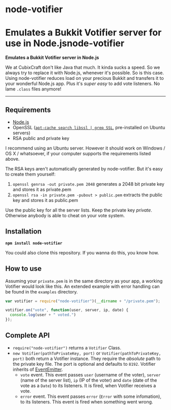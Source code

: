 node-votifier
=============

Emulates a Bukkit Votifier server for use in Node.jsnode-votifier
=============

**Emulates a Bukkit Votifier server in Node.js**

We at CubixCraft don't like Java that much. It kinda sucks a speed. So we always try to replace it with Node.js,
whenever it's possible. So is this case. Using node-votifier reduces load on your precious Bukkit and transfers
it to your wonderful Node.js app. Plus it's *super easy* to add vote listeners. No lame `.class` files anymore!

- - -

Requirements
------------

-   [Node.js](https://github.com/joyent/node/wiki/Installation)
-   OpenSSL ([`apt-cache search libssl | grep SSL`](https://help.ubuntu.com/community/OpenSSL/), pre-installed on Ubuntu servers)
-   RSA public and private key

I recommend using an Ubuntu server. However it should work on Windows / OS X / whatsoever, if your computer
supports the requirements listed above.

The RSA keys aren't automatically generated by node-votifier. But it's easy to create them yourself:

1.  `openssl genrsa -out private.pem 2048` generates a 2048 bit private key and stores it as private.pem
2.  `openssl rsa -in private.pem -pubout > public.pem` extracts the public key and stores it as public.pem

Use the public key for all the server lists. Keep the private key *private*. Otherwise anybody is able to
cheat on your vote system.

Installation
------------

**`npm install node-votifier`**

You could also clone this repository. If you wanna do this, you know how.

How to use
----------

Assuming your `private.pem` is in the same directory as your app, a working Votifier would look like this.
An extended example with error handling can be found in the `examples` directory.

```javascript
var votifier = require("node-votifier")(__dirname + "/private.pem");

votifier.on("vote", function(user, server, ip, date) {
  console.log(user + " voted.")
});
```

Complete API
------------

-   `require("node-votifier")` returns a `Votifier` Class.
-   `new Votifier(pathToPrivateKey, port)` or `Votifier(pathToPrivateKey, port)` both return a Votifier instance. They require the *absolute* path to the private key file. The port is optional and defaults to `8192`. Votifier inherits of [EventEmitter](http://nodejs.org/api/events.html#events_class_events_eventemitter).
    - `vote` event. This event passes `user` (username of the voter), `server` (name of the server list), `ip` (IP of the voter) and `date` (date of the vote as a `Date`) to its listeners. It is fired, when Votifier receives a vote.
    - `error` event. This event passes `error` (`Error` with some infomation), to its listeners. This event is fired when something went wrong.